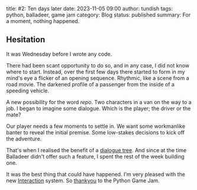 title: #2: Ten days later
date: 2023-11-05 09:00
author: tundish
tags: python, balladeer, game jam
category: Blog
status: published
summary: For a moment, nothing happened.

Hesitation
----------

It was Wednesday before I wrote any code.

There had been scant opportunity to do so, and in any case, I did not know where to start.
Instead, over the first few days there started to form in my mind's eye a flicker of an opening
sequence. Rhythmic, like a scene from a road movie. The darkened profile of a passenger from the
inside of a speeding vehicle.

A new possibility for the word *repo*. Two characters in a van on the way to a job. I began to imagine
some dialogue. Which is the player; the driver or the mate?

Our player needs a few moments to settle in. We want some workmanlike banter to reveal the initial premise.
Some low-stakes decisions to kick off the adventure.

That's when I realised the benefit of a [dialogue tree](https://en.wikipedia.org/wiki/Dialogue_tree).
And since at the time Balladeer didn't offer such a feature, I spent the rest of the week building one.

It was the best thing that could have happened. I'm very pleased with the new
[Interaction](https://balladeer.readthedocs.io/en/latest/interaction.html) system. So
[thankyou](https://itch.io/jam/python-game-jam-8/topic/3266238/thanks-for-hosting-the-jam-and-good-luck-to-those-hoping-to-finish)
to the Python Game Jam.
